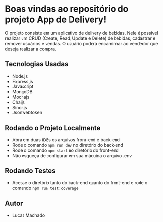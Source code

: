 # Boas vindas ao repositório do projeto App de Delivery!

O projeto consiste em um aplicativo de delivery de bebidas. Nele é possível realizar um CRUD (Create, Read, Update e Delete) de bebidas, cadastrar e remover usuários e vendas. O usuário poderá encaminhar ao vendedor que deseja realizar a compra. 

## Tecnologias Usadas

- Node.js
- Express.js
- Javascript
- MongoDB
- Mochajs
- Chaijs
- Sinonjs
- Jsonwebtoken

## Rodando o Projeto Localmente

- Abra em duas IDEs os arquivos front-end e back-end
- Rode o comando `npm run dev` no diretório do back-end
- Rode o comando `npm start` no diretório do front-end
- Não esqueça de configurar em sua máquina o arquivo .env

## Rodando Testes

- Acesse o diretório tanto do back-end quanto do front-end e rode o comando `npm run test:coverage`

## Autor

- Lucas Machado

